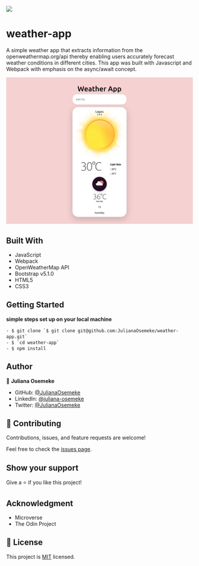 ![](https://img.shields.io/badge/Microverse-blueviolet)

# weather-app
A simple weather app that extracts information from the openweathermap.org/api thereby enabling users accurately forecast weather conditions in different cities. This app was built with Javascript and Webpack with emphasis on the async/await concept.


![screenshot](dist/Assets/weatherapp.png)

## Built With
- JavaScript
- Webpack
- OpenWeatherMap API
- Bootstrap v5.1.0
- HTML5
- CSS3

## Getting Started

**simple steps set up on your local machine**

```
- $ git clone `$ git clone git@github.com:JulianaOsemeke/weather-app.git`
- $ `cd weather-app`
- $ npm install

```

## Author

👤 **Juliana Osemeke**

- GitHub: [@JulianaOsemeke](https://github.com/JulianaOsemeke)
- LinkedIn: [@juliana-osemeke](https://www.linkedin.com/in/juliana-osemeke/)
- Twitter: [@JulianaOsemeke](https://twitter.com/JulianaOsemeke)

## 🤝 Contributing

Contributions, issues, and feature requests are welcome!

Feel free to check the [issues page](issues/).


## Show your support

Give a ⭐️ if you like this project!

## Acknowledgment

- Microverse
- The Odin Project

## 📝 License

This project is [MIT](./LICENSE) licensed.
